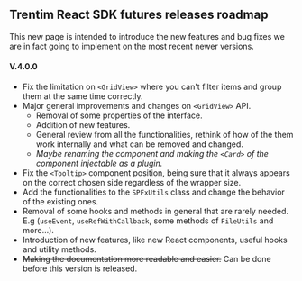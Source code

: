 
## Trentim React SDK futures releases roadmap

This new page is intended to introduce the new features and bug fixes we are in fact going to implement on the most recent newer versions.

#### V.4.0.0
- Fix the limitation on `<GridView>` where you can't filter items and group them at the same time correctly.
- Major general improvements and changes on `<GridView>` API.
    - Removal of some properties of the interface.
    - Addition of new features.
    - General review from all the functionalities, rethink of how of the them work internally and what can be removed and changed.
    - _Maybe renaming the component and making the `<Card>` of the component injectable as a plugin._
- Fix the `<Tooltip>` component position, being sure that it always appears on the correct chosen side regardless of the wrapper size.
- Add the functionalities to the `SPFxUtils` class and change the behavior of the existing ones.
- Removal of some hooks and methods in general that are rarely needed. E.g (`useEvent`, `useRefWithCallback`, some methods of `FileUtils` and more...).
- Introduction of new features, like new React components, useful hooks and utility methods.
- ~~Making the documentation more readable and easier.~~ Can be done before this version is released.